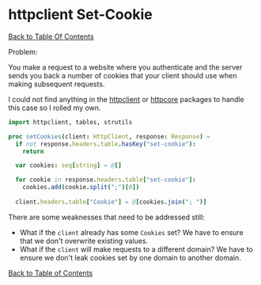 # httpclient Set-Cookie

[Back to Table Of Contents](../README.md)

Problem:

You make a request to a website where you authenticate and the server sends you back a number of cookies that your client should use when making subsequent requests.


I could not find anything in the [httpclient](https://github.com/nim-lang/Nim/blob/version-1-0/lib/pure/httpclient.nim) or [httpcore](https://github.com/nim-lang/Nim/blob/version-1-0/lib/pure/httpcore.nim) packages to handle this case so I rolled my own.

```nim
import httpclient, tables, strutils

proc setCookies(client: HttpClient, response: Response) =
  if not response.headers.table.hasKey("set-cookie"):
    return

  var cookies: seq[string] = @[]

  for cookie in response.headers.table["set-cookie"]:
    cookies.add(cookie.split(";")[0])
  
  client.headers.table["Cookie"] = @[cookies.join("; ")]
```

There are some weaknesses that need to be addressed still:
- What if the `client` already has some `Cookies` set? We have to ensure that we don't overwrite existing values.
- What if the `client` will make requests to a different domain? We have to ensure we don't leak cookies set by one domain to another domain.

[Back to Table of Contents](../README.md)
